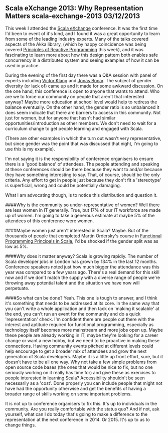 Scala eXchange 2013: Why Representation Matters
scala-exchange-2013
03/12/2013
---
This week I attended the [Scala eXchange](http://skillsmatter.com/event/scala/scala-exchange-2013) conference. It was the first time I'd been to event of it's kind, and I found it was
a great opportunity to learn from some of the leading industry experts. Many of the talks covered aspects of the Akka
library, (which by happy coincidence was being covered  [Principles of Reactive Programming](https://www.coursera.org/course/reactive)
this week), and it was fascinating to learn more about how this design pattern both enables safe concurrency in a distributed system and seeing examples of how it can be
used in practice.

During the evening of the first day there was a Q&A session with panel of experts including [Victor Klang](https://twitter.com/viktorklang)
and [Jonas Bonar](https://twitter.com/jboner). The subject of gender diversity (or lack of) came up and it
made for some awkward discussion.  On the one hand, this conference is open to anyone that wants to attend. Who are we to force our community on
people that aren't that interested anyway? Maybe more education at school level would help to redress the balance
eventually. On the other hand, the gender ratio is so unbalanced it does seem indicate that there are barriers to access in this community.
Not just for women, but for anyone that hasn't had similar opportunities/introduction as other members.
We don't need to wait for a curriculum change to get people learning and engaged with Scala.

(There are other examples in which the turn out wasn't very representative, but since gender was the point that was
discussed that night, I'm going to use this is my example).

I'm not saying it is the responsibility of conference organisers to ensure there is a 'good balance' of attendees. The
people attending and speaking at these conferences should be there because they want to and/or because they have something
interesting to say. That, of course, should be the only criteria. Any effort to get in people just because they don't
fit a 'stereotype' is superficial, wrong and could be potentially damaging.

What I am advocating though, is to notice this distribution and question it.


####Why is the community so under-representative of women?
Well there are less women in IT generally. True, but 17% of our IT workforce are made up of women. I'm going to
take a generous estimate at maybe 5% of the attendees of this conference were women.


####Maybe women just aren't interested in Scala?
Maybe. But of the thousands of people that completed Martin Ordersky's course in
[Functional Programming Principals in Scala](https://www.coursera.org/course/progfun), I'd be shocked if the gender split
was as low as 5%.

####Why does it matter anyway?
Scala is growing rapidly. The number of Scala developer jobs in London has grown by 134% in the last 12 months.
Conference speakers noted just how much bigger the attendance was this year was compared to a few years ago.
There's a real demand for this skill now and if we don't match the supply with a diverse range of people we're
throwing away potential talent and the situation we have now will perpetuate.


####So what can be done?
Yeah. This one is tough to answer, and I think it's something that needs to be addressed at its core. In the same way that
you can't write a whole application and then tack on 'making it scalable' at the end, you can't run an event for the community
and do a quick 'representation' check. I'm confident there are people out there with the interest and aptitude required for functional programming, especially
as technology itself becomes more mainstream and more jobs open up. Maybe these people are already working in IT, maybe they're looking
for a career change or want a new hobby, but we need to be proactive in making these connections. Having community events pitched at different
levels could help encourage to get a broader mix of attendees and grow the next generation of Scala developers. Maybe it is a little up front effort, sure, but it doesn't
have to be all one way. Why not take a few simple problems from open source code bases (the ones that would be nice to fix,
but no one seriously working on it really has time for) and give these as exercises to people interested in learning
Scala? Accessibility shouldn't be seen necessarily as a 'cost'. Done properly you can include people that might not have had the opportunity
otherwise and get the benefits of having a broader range of skills working on some important problems.

It is not up to conference organisers to fix this. It's up to individuals in the community. Are you really comfortable
with the status quo? And if not, ask yourself, what can I do today that's going to make a difference to the representation
at the next conference in 2014. Or 2015. It's up to us to change things.

